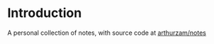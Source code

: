 # Introduction

A personal collection of notes, with source code at
[arthurzam/notes](https://github.com/arthurzam/notes)

